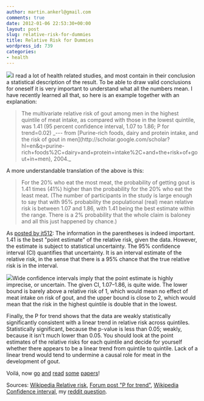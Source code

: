 ```yaml
---
author: martin.ankerl@gmail.com
comments: true
date: 2012-01-06 22:53:30+00:00
layout: post
slug: relative-risk-for-dummies
title: Relative Risk for Dummies
wordpress_id: 739
categories:
- health
---
```


[![](/img/2012/01/194135_xlarge-300x199.jpg)](/img/2012/01/194135_xlarge.jpg)I read a lot of health related studies, and most contain in their conclusion a statistical description of the result. To be able to draw valid conclusions for oneself it is very important to understand what all the numbers mean. I have recently learned all that, so here is an example together with an explanation:


<blockquote>The multivariate relative risk of gout among men in the highest quintile of meat intake, as compared with those in the lowest quintile, was 1.41 (95 percent confidence interval, 1.07 to 1.86; P for trend=0.02)
_--- from [Purine-rich foods, dairy and protein intake, and the risk of gout in men](http://scholar.google.com/scholar?hl=en&q=purine-rich+foods%2C+dairy+and+protein+intake%2C+and+the+risk+of+gout+in+men), 2004._</blockquote>


A more understandable translation of the above is this:
<!-- more -->


<blockquote>For the 20% who eat the most meat, the probability of getting gout is 1.41 times (41%) higher than the probability for the 20% who eat the least meat. (The number of participants in the study is large enough to say that with 95% probability the populational (real) mean relative risk is between 1.07 and 1.86, with 1.41 being the best estimate within the range. There is a 2% probability that the whole claim is baloney and all this just happened by chance.)</blockquote>


As [posted by jt512](http://www.reddit.com/r/statistics/comments/o5u66/risk_analysis_what_do_the_numbers_mean/c3ep88r?context=1): The information in the parentheses is indeed important. 1.41 is the best "point estimate" of the relative risk, given the data. However, the estimate is subject to statistical uncertainty. The 95% confidence interval (CI) quantifies that uncertainty. It is an interval estimate of the relative risk, in the sense that there is a 95% chance that the true relative risk is in the interval.

[![](/img/2012/01/Margarinefilling-300x190.png)](/img/2012/01/Margarinefilling.png)Wide confidence intervals imply that the point estimate is highly imprecise, or uncertain. The given CI, 1.07–1.86, is quite wide. The lower bound is barely above a relative risk of 1, which would mean no effect of meat intake on risk of gout, and the upper bound is close to 2, which would mean that the risk in the highest quintile is double that in the lowest.

Finally, the P for trend shows that the data are weakly statistically significantly consistent with a linear trend in relative risk across quintiles. Statistically significant, because the p-value is less than 0.05; weakly, because it isn't much lower than 0.05. You should look at the point estimates of the relative risks for each quintile and decide for yourself whether there appears to be a linear trend from quintile to quintile. Lack of a linear trend would tend to undermine a causal role for meat in the development of gout.

Voilá, now [go](http://annals.ba0.biz/content/140/10/769.full) [and](http://prdupl02.ynet.co.il/ForumFiles_2/28284340.pdf) [read](http://www.jhsph.edu/bin/e/v/10_3_06.pdf) [some](http://www.ajcn.org/content/78/3/647S.full) [papers](http://www.nutritionandmetabolism.com/content/pdf/1743-7075-8-75.pdf)!

Sources: [Wikipedia Relative risk](http://en.wikipedia.org/wiki/Relative_risk), [Forum post "P for trend"](http://forum.wordreference.com/showthread.php?t=1082076), [Wikipedia Confidence interval](http://en.wikipedia.org/wiki/Confidence_interval#Examples), my [reddit question](http://www.reddit.com/r/statistics/comments/o5u66/risk_analysis_what_do_the_numbers_mean/).
